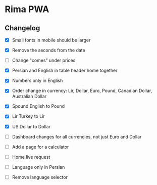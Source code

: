# Rima PWA

## Changelog
- [x] Small fonts in mobile should be larger
- [x] Remove the seconds from the date
- [ ] Change "comes" under prices
- [x] Persian and English in table header home together
- [x] Numbers only in English
- [x] Order change in currency: Lir, Dollar, Euro, Pound, Canadian Dollar, Australian Dollar
- [x] Spound English to Pound
- [x] Lir Turkey to Lir
- [x] US Dollar to Dollar
- [ ] Dashboard changes for all currencies, not just Euro and Dollar
- [ ] Add a page for a calculator
- [ ] Home live request
- [ ] Language only in Persian
- [ ] Remove language selector


